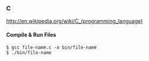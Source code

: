### C

http://en.wikipedia.org/wiki/C_(programming_language)

#### Compile & Run Files

```shell
$ gcc file-name.c -o bin/file-name
$ ./bin/file-name
 ```